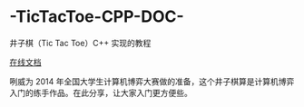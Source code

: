 # -TicTacToe-CPP-DOC-

井子棋（Tic Tac Toe）C++ 实现的教程

[在线文档](http://tictactoe-cpp.rtfd.org/)

咧威为 2014 年全国大学生计算机博弈大赛做的准备，这个井子棋算是计算机博弈入门的练手作品。在此分享，让大家入门更方便些。 
